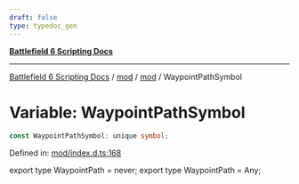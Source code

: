 ```yaml
---
draft: false
type: typedoc_gen
---
```


[**Battlefield 6 Scripting Docs**](../../../_index.md)

***

[Battlefield 6 Scripting Docs](../../../_index.md) / [mod](../../_index.md) / [mod](../_index.md) / WaypointPathSymbol

# Variable: WaypointPathSymbol

```ts
const WaypointPathSymbol: unique symbol;
```

Defined in: [mod/index.d.ts:168](https://github.com/battlefield-portal-community/portal-docs/blob/ff09b2690670f74de7e97198022e5a97ff1161ff/generators/santiago/mod/index.d.ts#L168)

export type WaypointPath = never;
export type WaypointPath = Any;
